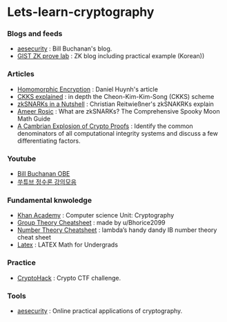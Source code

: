 # Lets-learn-cryptography

### Blogs and feeds
- [aesecurity](https://medium.com/asecuritysite-when-bob-met-alice) : Bill Buchanan's blog.
- [GIST ZK prove lab](https://jehyukss.wordpress.com/home/) : ZK blog including practical example (Korean))

### Articles
- [Homomorphic Encryption](https://towardsdatascience.com/homomorphic-encryption-intro-part-1-overview-and-use-cases-a601adcff06c) : Daniel Huynh's article
- [CKKS explained](https://blog.openmined.org/ckks-explained-part-1-simple-encoding-and-decoding/) : in depth the Cheon-Kim-Kim-Song (CKKS) scheme
- [zkSNARKs in a Nutshell](http://chriseth.github.io/notes/articles/zksnarks/zksnarks.pdf) : Christian Reitwießner's zkSNAKRKs explain
- [Ameer Rosic](https://blockgeeks.com/guides/what-is-zksnarks/) : What are zkSNARKs? The Comprehensive Spooky Moon Math Guide
- [A Cambrian Explosion of Crypto Proofs](https://nakamoto.com/cambrian-explosion-of-crypto-proofs/) : Identify the common denominators of all computational integrity systems and discuss a few differentiating factors.



### Youtube
- [Bill Buchanan OBE](https://www.youtube.com/c/BillBuchanan/)
- [쑤튜브 정수론 강의모음](https://www.youtube.com/playlist?list=PLdEdazAwz5Q884ImnFH_5yEne0qzGHNhS)

### Fundamental knwoledge
- [Khan Academy](https://www.khanacademy.org/computing/computer-science/cryptography) : Computer science Unit: Cryptography
- [Group Theory Cheatsheet](https://i.imgur.com/oK37Lxu.png) : made by u/Bhorice2099
- [Number Theory Cheatsheet](https://www.docdroid.net/rAbDvxF/number-theory-cheatsheet-pdf) : lambda’s handy dandy IB number theory cheat sheet
- [Latex](https://ftp.kaist.ac.kr/tex-archive/info/undergradmath/undergradmath.pdf) : LATEX Math for Undergrads

### Practice
- [CryptoHack](https://cryptohack.org/challenges/) : Crypto CTF challenge.

### Tools
- [aesecurity](https://asecuritysite.com/) : Online practical applications of cryptography.
